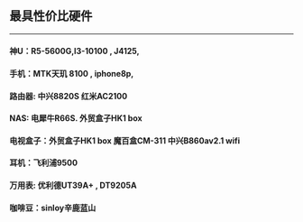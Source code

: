 ## 最具性价比硬件
-------------------------------------

#### 神U：R5-5600G,I3-10100    , J4125,

#### 手机：MTK天玑 8100 , iphone8p, 

#### 路由器: 中兴8820S  红米AC2100

#### NAS: 电犀牛R66S.  外贸盒子HK1 box  

#### 电视盒子：外贸盒子HK1 box 魔百盒CM-311  中兴B860av2.1 wifi

#### 耳机：飞利浦9500

#### 万用表: 优利德UT39A+ ,  DT9205A

#### 咖啡豆：sinloy辛鹿蓝山


